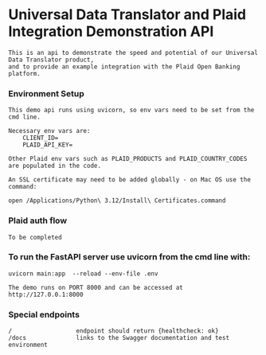 # Universal Data Translator and Plaid Integration Demonstration API
    This is an api to demonstrate the speed and potential of our Universal Data Translator product,
    and to provide an example integration with the Plaid Open Banking platform.

### Environment Setup

    This demo api runs using uvicorn, so env vars need to be set from the cmd line.

    Necessary env vars are:
        CLIENT_ID=
        PLAID_API_KEY=

    Other Plaid env vars such as PLAID_PRODUCTS and PLAID_COUNTRY_CODES are populated in the code.

    An SSL certificate may need to be added globally - on Mac OS use the command:

    open /Applications/Python\ 3.12/Install\ Certificates.command   

### Plaid auth flow

    To be completed

### To run the FastAPI server use uvicorn from the cmd line with:

    uvicorn main:app  --reload --env-file .env

    The demo runs on PORT 8000 and can be accessed at http://127.0.0.1:8000

### Special endpoints

    /                  endpoint should return {healthcheck: ok}
    /docs              links to the Swagger documentation and test environment 
